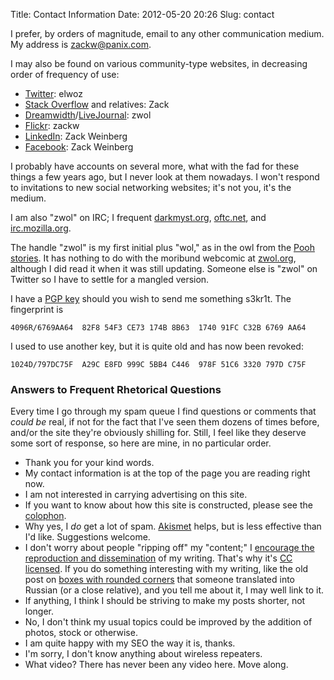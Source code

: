 Title: Contact Information
Date: 2012-05-20 20:26
Slug: contact

I prefer, by orders of magnitude, email to any other communication
medium.  My address is [zackw@panix.com](mailto:zackw@panix.com).

I may also be found on various community-type websites, in decreasing
order of frequency of use:

* [Twitter](http://www.twitter.com/elwoz): elwoz
* [Stack Overflow](http://stackoverflow.com/users/388520/zack) and
  relatives: Zack
* [Dreamwidth](http://zwol.dreamwidth.org/)/[LiveJournal](http://zwol.livejournal.com): zwol
* [Flickr](http://www.flickr.com/photos/zackw/): zackw
* [LinkedIn](http://www.linkedin.com/in/zackweinberg): Zack Weinberg
* [Facebook](http://www.facebook.com/profile.php?id=675302085): Zack Weinberg

I probably have accounts on several more, what with the fad for these
things a few years ago, but I never look at them nowadays.  I won't
respond to invitations to new social networking websites; it's not
you, it's the medium.

I am also "zwol" on IRC; I frequent
[darkmyst.org](http://www.darkmyst.org/),
[oftc.net](http://www.oftc.net/oftc/), and
[irc.mozilla.org](http://irc.mozilla.org/).

The handle "zwol" is my first initial plus "wol," as in the owl from
the [Pooh stories](http://en.wikipedia.org/wiki/Winnie-the-Pooh).  It
has nothing to do with the moribund webcomic at
[zwol.org](http://zwol.org), although I did read it when it was still
updating.  Someone else is "zwol" on Twitter so I have to settle for a
mangled version.

I have a
[PGP key](http://pgp.mit.edu:11371/pks/lookup?op=vindex&search=0x91FCC32B6769AA64)
should you wish to send me something s3kr1t.  The fingerprint is

    4096R/6769AA64  82F8 54F3 CE73 174B 8B63  1740 91FC C32B 6769 AA64

I used to use another key, but it is quite old and has now been revoked:

    1024D/797DC75F  A29C E8FD 999C 5BB4 C446  978F 51C6 3320 797D C75F

<h3 id="afrq">Answers to Frequent Rhetorical Questions</h3>

Every time I go through my spam queue I find questions or comments
that *could be* real, if not for the fact that I've seen them dozens
of times before, and/or the site they're obviously shilling for.
Still, I feel like they deserve some sort of response, so here are
mine, in no particular order.

* Thank you for your kind words.
* My contact information is at the top of the page you are reading right now.
* I am not interested in carrying advertising on this site.
* If you want to know about how this site is constructed, please see
  the [colophon](/about#colophon).
* Why yes, I *do* get a lot of spam.  [Akismet](http://akismet.com/)
  helps, but is less effective than I'd like.  Suggestions welcome.
* I don't worry about people "ripping off" my "content;" I
  [encourage the reproduction and dissemination](http://www.popmartian.com/mcelwaine/)
  of my writing.  That's why it's
  [CC licensed](http://creativecommons.org/licenses/by-sa/3.0/).  If
  you do something interesting with my writing, like the old post on
  [boxes with rounded corners](/htmletc/border-radius/) that someone
  translated into Russian (or a close relative), and you tell me about
  it, I may well link to it.
* If anything, I think I should be striving to make my posts shorter,
  not longer.
* No, I don't think my usual topics could be improved by the addition
  of photos, stock or otherwise.
* I am quite happy with my SEO the way it is, thanks.
* I'm sorry, I don't know anything about wireless repeaters.
* What video? There has never been any video here.  Move along.
